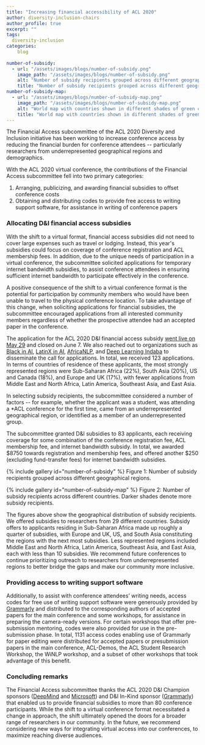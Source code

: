 ```yaml
---
title: "Increasing financial accessibility of ACL 2020"
author: diversity-inclusion-chairs
author_profile: true
excerpt: ""
tags:
  diversity-inclusion
categories:
    blog
    
number-of-subsidy:
  - url: "/assets/images/blogs/number-of-subsidy.png"
    image_path: "/assets/images/blogs/number-of-subsidy.png"
    alt: "Number of subsidy recipients grouped across different geographical regions with 22 in Sub-Saharan Africa, 14 in Europe and UK, 13 each in South Asia and in US and Canada, 6 in Middle East and North Africa, and 5 each in Latin America, South East Asia, and East Asia."
    title: "Number of subsidy recipients grouped across different geographical regions with 22 in Sub-Saharan Africa, 14 in Europe and UK, 13 each in South Asia and in US and Canada, 6 in Middle East and North Africa, and 5 each in Latin America, South East Asia, and East Asia."
number-of-subsidy-map:
  - url: "/assets/images/blogs/number-of-subsidy-map.png"
    image_path: "/assets/images/blogs/number-of-subsidy-map.png"
    alt: "World map with countries shown in different shades of green corresponding to more or less subsidy recipients, or gray for no recipients. US and India have darker shades denoting most subsidy recipients — 13 and 12 each. South Africa has 6 subsidy recipients, while Nigeria, Indonesia and Ethiopia all have 5 subsidy recipients each, followed by 23 other countries with fewer subsidy recipients."
    title: "World map with countries shown in different shades of green corresponding to more or less subsidy recipients, or gray for no recipients. US and India have darker shades denoting most subsidy recipients — 13 and 12 each. South Africa has 6 subsidy recipients, while Nigeria, Indonesia and Ethiopia all have 5 subsidy recipients each, followed by 23 other countries with fewer subsidy recipients."
---
```


The Financial Access subcommittee of the ACL 2020 Diversity and Inclusion initiative has been working to increase conference access by reducing the financial burden for conference attendees -- particularly researchers from underrepresented geographical regions and demographics.

With the ACL 2020 virtual conference, the contributions of the Financial Access subcommittee fell into two primary categories:

1. Arranging, publicizing, and awarding financial subsidies to offset conference costs
2. Obtaining and distributing codes to provide free access to writing support software, for assistance in writing of conference papers

### Allocating D&I financial access subsidies 

With the shift to a virtual format, financial access subsidies did not need to cover large expenses such as travel or lodging. Instead, this year's subsidies could focus on coverage of conference registration and ACL membership fees. In addition, due to the unique needs of participation in a virtual conference, the subcommittee solicited applications for temporary internet bandwidth subsidies, to assist conference attendees in ensuring sufficient internet bandwidth to participate effectively in the conference.

A positive consequence of the shift to a virtual conference format is the potential for participation by community members who would have been unable to travel to the physical conference location. To take advantage of this change, when soliciting applications for financial subsidies, the subcommittee encouraged applications from all interested community members regardless of whether the prospective attendee had an accepted paper in the conference. 

The application for the ACL 2020 D&I financial access subsidy [went live on May 29](https://twitter.com/aclmeeting/status/1266532726628184065) and closed on June 7. 
We also reached out to organizations such as [Black in AI](https://blackinai.github.io/), [LatinX in AI](https://www.latinxinai.org/), [AfricaNLP](https://africanlp-workshop.github.io/), 
and [Deep Learning Indaba](https://deeplearningindaba.com) to disseminate the call for applications. 
In total, we received 123 applications. In terms of countries of residence of these applicants, the most strongly represented regions were Sub-Saharan Africa (22%), 
South Asia (20%), US and Canada (18%), and Europe and UK (17%), with fewer applications from Middle East and North Africa, Latin America, Southeast Asia, and East Asia.

In selecting subsidy recipients, the subcommittee considered a number of factors -- for example, whether the applicant was a student, was attending a *ACL conference for the first time, came from an underrepresented geographical region, or identified as a member of an underrepresented group.

The subcommittee granted D&I subsidies to 83 applicants, each receiving coverage for some combination of the conference registration fee, ACL membership fee, and internet bandwidth subsidy. In total, we awarded $8750 towards registration and membership fees, and offered another $250 (excluding fund-transfer fees) for internet bandwidth subsidies.   

{% include gallery id="number-of-subsidy" %}
Figure 1: Number of subsidy recipients grouped across different geographical regions.

{% include gallery id="number-of-subsidy-map" %}
Figure 2: Number of subsidy recipients across different countries. Darker shades denote more subsidy recipients.

The figures above show the geographical distribution of subsidy recipients. We offered subsidies to researchers from 29 different countries. Subsidy offers to applicants residing in Sub-Saharan Africa made up roughly a quarter of subsidies, with Europe and UK, US, and South Asia constituting the regions with the next most subsidies. Less represented regions included Middle East and North Africa, Latin America, Southeast Asia, and East Asia, each with less than 10 subsidies. We recommend future conferences to continue prioritizing outreach to researchers from underrepresented regions to better bridge the gaps and make our community more inclusive. 

### Providing access to writing support software

Additionally, to assist with conference attendees’ writing needs, access codes for free use of writing support software were generously provided by [Grammarly](https://www.grammarly.com/) and distributed to the corresponding authors of accepted papers for the main conference and some workshops, for assistance in preparing the camera-ready versions. For certain workshops that offer pre-submission mentoring, codes were also provided for use in the pre-submission phase. In total, 1131 access codes enabling use of Grammarly for paper editing were distributed for accepted papers or presubmission papers in the main conference, ACL-Demos, the ACL Student Research Workshop, the WiNLP workshop, and a subset of other workshops that took advantage of this benefit.

### Concluding remarks

The Financial Access subcommittee thanks the ACL 2020 D&I Champion sponsors ([DeepMind](https://virtual.acl2020.org/sponsor_5.html) and [Microsoft](https://virtual.acl2020.org/sponsor_17.html)) and D&I In-Kind sponsor ([Grammarly](https://virtual.acl2020.org/sponsor_10.html)) that enabled us to provide financial subsidies to more than 80 conference participants. While the shift to a virtual conference format necessitated a change in approach, the shift ultimately opened the doors for a broader range of researchers in our community. In the future, we recommend considering new ways for integrating virtual access into our conferences, to maximize reaching diverse audiences. 




